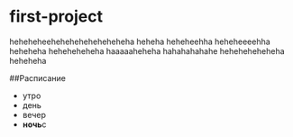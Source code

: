 # first-project
heheheheeheheheheheheheheha heheha heheheehha heheheeeehha heheheha heheheheheha haaaaaheheha hahahahahahe heheheheheheha heheheha

##Расписание
- утро
- день
- вечер
- **ночь**c
